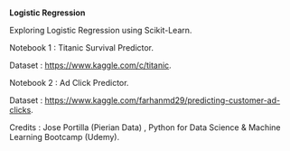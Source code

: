 #
__Logistic Regression__

Exploring Logistic Regression using Scikit-Learn. 

Notebook 1 : Titanic Survival Predictor. 

Dataset : https://www.kaggle.com/c/titanic. 


Notebook 2 : Ad Click Predictor. 

Dataset : https://www.kaggle.com/farhanmd29/predicting-customer-ad-clicks. 


Credits : Jose Portilla (Pierian Data) , Python for Data Science & Machine Learning Bootcamp (Udemy). 


